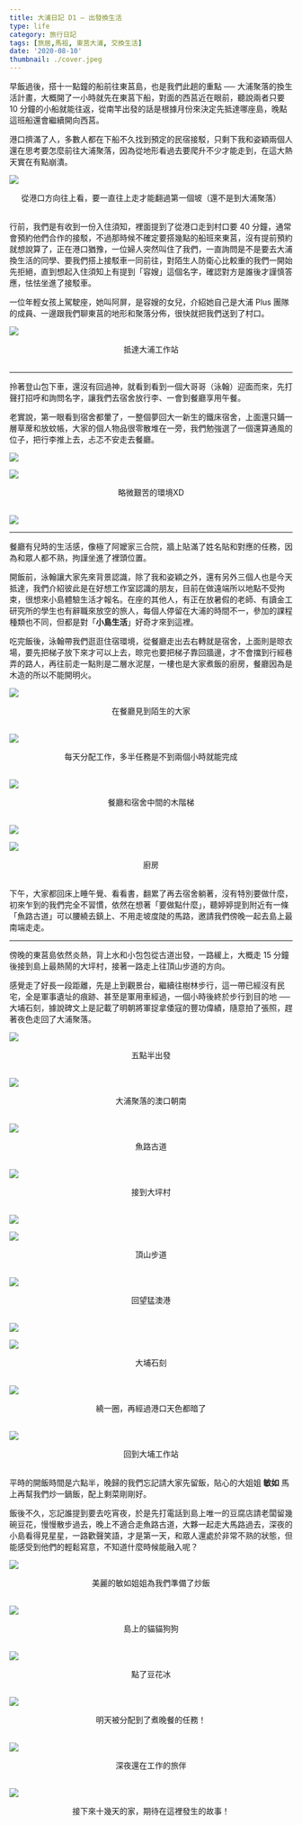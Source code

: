 ```yaml
---
title: 大浦日記 D1 — 出發換生活
type: life
category: 旅行日記
tags: [旅居,馬祖, 東莒大浦, 交換生活]
date: '2020-08-10'
thumbnail: ./cover.jpeg
---
```


早飯過後，搭十一點鐘的船前往東莒島，也是我們此趟的重點 ── 大浦聚落的換生活計畫，大概開了一小時就先在東莒下船，對面的西莒近在眼前，聽說兩者只要 10 分鐘的小船就能往返，從南竿出發的話是根據月份來決定先抵達哪座島，晚點這班船還會繼續開向西莒。

港口擠滿了人，多數人都在下船不久找到預定的民宿接駁，只剩下我和姿穎兩個人還在思考要怎麼前往大浦聚落，因為從地形看過去要爬升不少才能走到，在這大熱天實在有點崩潰。

![](https://i.imgur.com/Cx5EFSK.jpg)
<center>從港口方向往上看，要一直往上走才能翻過第一個坡（還不是到大浦聚落）</center>
</br>

行前，我們是有收到一份入住須知，裡面提到了從港口走到村口要 40 分鐘，通常會預約他們合作的接駁，不過那時候不確定要搭幾點的船班來東莒，沒有提前預約就想說算了，正在港口猶豫，一位婦人突然叫住了我們，一直詢問是不是要去大浦換生活的同學、要我們搭上接駁車一同前往，對陌生人防衛心比較重的我們一開始先拒絕，直到想起入住須知上有提到「容嫂」這個名字，確認對方是誰後才謹慎答應，怯怯坐進了接駁車。

一位年輕女孩上駕駛座，她叫阿屏，是容嫂的女兒，介紹她自己是大浦 Plus 團隊的成員、一邊跟我們聊東莒的地形和聚落分佈，很快就把我們送到了村口。

![](https://i.imgur.com/2gN5kyo.jpg)
<center>抵達大浦工作站</center>
</br>

---

拎著登山包下車，還沒有回過神，就看到看到一個大哥哥（泳翰）迎面而來，先打聲打招呼和詢問名字，讓我們去宿舍放行李、一會到餐廳享用午餐。

老實說，第一眼看到宿舍都暈了，一整個夢回大一新生的鐵床宿舍，上面還只鋪一層草蓆和放蚊帳，大家的個人物品很零散堆在一旁，我們勉強選了一個還算通風的位子，把行李推上去，忐忑不安走去餐廳。

![](https://i.imgur.com/0nIyZqq.jpg)

![](https://i.imgur.com/fg5u847.jpg)
<center>略微艱苦的環境XD</center>
</br>

![](https://i.imgur.com/XHgfzBn.jpg)

---

餐廳有兒時的生活感，像極了阿嬤家三合院，牆上貼滿了姓名貼和對應的任務，因為和眾人都不熟，拘謹坐進了裡頭位置。

開飯前，泳翰讓大家先來背景認識，除了我和姿穎之外，還有另外三個人也是今天抵達，我們介紹彼此是在好想工作室認識的朋友，目前在做遠端所以地點不受拘束，很想來小島體驗生活才報名。在座的其他人，有正在放暑假的老師、有讀金工研究所的學生也有辭職來放空的旅人，每個人停留在大浦的時間不一，參加的課程種類也不同，但都是對「**小島生活**」好奇才來到這裡。

吃完飯後，泳翰帶我們逛逛住宿環境，從餐廳走出去右轉就是宿舍，上面則是晾衣場，要先把梯子放下來才可以上去，晾完也要把梯子靠回牆邊，才不會擋到行經巷弄的路人，再往前走一點則是二層水泥屋，一樓也是大家煮飯的廚房，餐廳因為是木造的所以不能開明火。


![](https://i.imgur.com/76basfK.jpg)
<center>在餐廳見到陌生的大家</center>
</br>

![](https://i.imgur.com/Ku2Zfdn.jpg)
<center>每天分配工作，多半任務是不到兩個小時就能完成</center>
</br>

![](https://i.imgur.com/PynAYkc.jpg)
<center>餐廳和宿舍中間的木階梯</center>
</br>

![](https://i.imgur.com/OZxjYgK.jpg)

![](https://i.imgur.com/kkRaaaJ.jpg)
<center>廚房</center>
</br>

下午，大家都回床上睡午覺、看看書，翻累了再去宿舍躺著，沒有特別要做什麼，初來乍到的我們完全不習慣，依然在想著「要做點什麼」，聽婷婷提到附近有一條「魚路古道」可以腰繞去鎮上、不用走坡度陡的馬路，邀請我們傍晚一起去島上最南端走走。

---

傍晚的東莒島依然炎熱，背上水和小包包從古道出發，一路緩上，大概走 15 分鐘後接到島上最熱鬧的大坪村，接著一路走上往頂山步道的方向。

感覺走了好長一段距離，先是上到觀景台，繼續往樹林步行，這一帶已經沒有民宅，全是軍事遺址的痕跡、甚至是軍用車經過，一個小時後終於步行到目的地 ── 大埔石刻，據說碑文上是記載了明朝將軍捉拿倭寇的豐功偉績，隨意拍了張照，趕著夜色走回了大浦聚落。

![](https://i.imgur.com/t0R7g5k.jpg)
<center>五點半出發</center>
</br>

![](https://i.imgur.com/JKhfVAL.jpg)
<center>大浦聚落的澳口朝南</center>
</br>

![](https://i.imgur.com/DKhh2Tp.jpg)
<center>魚路古道</center>
</br>

![](https://i.imgur.com/bte8BDe.jpg)
<center>接到大坪村</center>
</br>

![](https://i.imgur.com/8q4sJa5.jpg)

![](https://i.imgur.com/PthCtX7.jpg)
<center>頂山步道</center>
</br>

![](https://i.imgur.com/8kMpKfJ.jpg)
<center>回望猛澳港</center>
</br>

![](https://i.imgur.com/FEUR2LM.jpg)

![](https://i.imgur.com/LDbnaqz.jpg)
<center>大埔石刻</center>
</br>

![](https://i.imgur.com/surNWeC.jpg)
<center>繞一圈，再經過港口天色都暗了</center>
</br>

![](https://i.imgur.com/pW7in7s.jpg)
<center>回到大埔工作站</center>
</br>

平時的開飯時間是六點半，晚歸的我們忘記請大家先留飯，貼心的大姐姐 **敏如** 馬上再幫我們炒一鍋飯，配上剩菜剛剛好。

飯後不久，忘記誰提到要去吃宵夜，於是先打電話到島上唯一的豆腐店請老闆留幾碗豆花，慢慢散步過去，晚上不適合走魚路古道，大夥一起走大馬路過去，深夜的小島看得見星星，一路歡聲笑語，才是第一天，和眾人還處於非常不熟的狀態，但能感受到他們的輕鬆寫意，不知道什麼時候能融入呢？

![](https://i.imgur.com/EjPXVpA.jpg)
<center>美麗的敏如姐姐為我們準備了炒飯</center>
</br>

![](https://i.imgur.com/jbR5PVW.jpg)
<center>島上的貓貓狗狗</center>
</br>

![](https://i.imgur.com/FFeTs0J.jpg)
<center>點了豆花冰</center>
</br>

![](https://i.imgur.com/SlX7iTX.jpg)
<center>明天被分配到了煮晚餐的任務！</center>
</br>


![](https://i.imgur.com/7FYdFqg.jpg)
<center>深夜還在工作的旅伴</center>
</br>

![](https://i.imgur.com/avXHQ3S.jpg)
<center>接下來十幾天的家，期待在這裡發生的故事！</center>
</br>

